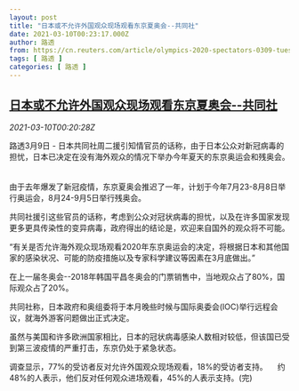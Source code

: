 ```yaml
---
layout: post
title: "日本或不允许外国观众现场观看东京夏奥会--共同社"
date: 2021-03-10T00:23:17.000Z
author: 路透
from: https://cn.reuters.com/article/olympics-2020-spectators-0309-tues-idCNKBS2B200W
tags: [ 路透 ]
categories: [ 路透 ]
---
```

<!--1615335797000-->
[日本或不允许外国观众现场观看东京夏奥会--共同社](https://cn.reuters.com/article/olympics-2020-spectators-0309-tues-idCNKBS2B200W)
------

<div>
<div><i>2021-03-10T00:20:28Z</i></div><p>路透3月9日 - 日本共同社周二援引知情官员的话称，由于日本公众对新冠病毒的担忧，日本已决定在没有海外观众的情况下举办今年夏天的东京奥运会和残奥会。 　</p><p>由于去年爆发了新冠疫情，东京夏奥会推迟了一年，计划于今年7月23-8月8日举行奥运会，8月24-9月5日举行残奥会。 　</p><p>共同社援引这些官员的话称，考虑到公众对冠状病毒的担忧，以及在许多国家发现更多更具传染性的变异病毒，政府得出的结论是，欢迎来自国外的观众将不可能。</p><p>“有关是否允许海外观众现场观看2020年东京奥运会的决定，将根据日本和其他国家的感染状况、可能的防疫措施以及专家科学建议等因素在3月底做出。” 　</p><p>在上一届冬奥会--2018年韩国平昌冬奥会的门票销售中，当地观众占了80%，国际观众占了20%。 　</p><p>共同社称，日本政府和奥组委将于本月晚些时候与国际奥委会(IOC)举行远程会议，就海外游客问题做出正式决定。</p><p>虽然与美国和许多欧洲国家相比，日本的冠状病毒感染人数相对较低，但该国已受到第三波疫情的严重打击，东京仍处于紧急状态。</p><p>调查显示，77%的受访者反对允许外国观众现场观看，18%的受访者支持。 　约48%的人表示，他们反对任何观众进场观看，45%的人表示支持。(完)</p>
</div>
